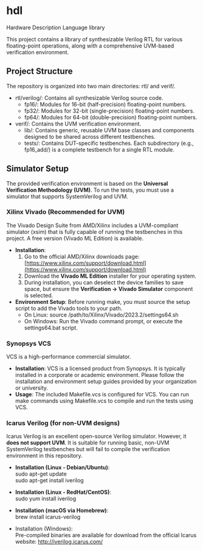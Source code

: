 # hdl

Hardware Description Language library

This project contains a library of synthesizable Verilog RTL for various floating-point operations, along with a comprehensive UVM-based verification environment.

## Project Structure

The repository is organized into two main directories: rtl/ and verif/.

* rtl/verilog/: Contains all synthesizable Verilog source code.  
  * fp16/: Modules for 16-bit (half-precision) floating-point numbers.  
  * fp32/: Modules for 32-bit (single-precision) floating-point numbers.  
  * fp64/: Modules for 64-bit (double-precision) floating-point numbers.  
* verif/: Contains the UVM verification environment.  
  * lib/: Contains generic, reusable UVM base classes and components designed to be shared across different testbenches.  
  * tests/: Contains DUT-specific testbenches. Each subdirectory (e.g., fp16\_add/) is a complete testbench for a single RTL module.

## Simulator Setup

The provided verification environment is based on the **Universal Verification Methodology (UVM)**. To run the tests, you must use a simulator that supports SystemVerilog and UVM.

### Xilinx Vivado (Recommended for UVM)

The Vivado Design Suite from AMD/Xilinx includes a UVM-compliant simulator (xsim) that is fully capable of running the testbenches in this project. A free version (Vivado ML Edition) is available.

* **Installation**:  
  1. Go to the official AMD/Xilinx downloads page: [https://www.xilinx.com/support/download.html](https://www.xilinx.com/support/download.html)  
  2. Download the **Vivado ML Edition** installer for your operating system.  
  3. During installation, you can deselect the device families to save space, but ensure the **Verification \-\> Vivado Simulator** component is selected.  
* **Environment Setup**: Before running make, you must source the setup script to add the Vivado tools to your path.  
  * On Linux: source /path/to/Xilinx/Vivado/2023.2/settings64.sh  
  * On Windows: Run the Vivado command prompt, or execute the settings64.bat script.

### Synopsys VCS

VCS is a high-performance commercial simulator.

* **Installation**: VCS is a licensed product from Synopsys. It is typically installed in a corporate or academic environment. Please follow the installation and environment setup guides provided by your organization or university.
* **Usage**: The included Makefile.vcs is configured for VCS. You can run make commands using Makefile.vcs to compile and run the tests using VCS.

### Icarus Verilog (for non-UVM designs)

Icarus Verilog is an excellent open-source Verilog simulator. However, it **does not support UVM**. It is suitable for running basic, non-UVM SystemVerilog testbenches but will fail to compile the verification environment in this repository.

* **Installation (Linux \- Debian/Ubuntu)**:  
  sudo apt-get update  
  sudo apt-get install iverilog  

* **Installation (Linux \- RedHat/CentOS)**:  
  sudo yum install iverilog

* **Installation (macOS via Homebrew)**:  
  brew install icarus-verilog

* Installation (Windows):  
  Pre-compiled binaries are available for download from the official Icarus website: <http://iverilog.icarus.com/>
